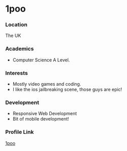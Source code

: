 # 1poo

### Location
The UK

### Academics
- Computer Science A Level.

### Interests
- Mostly video games and coding.
- I like the ios jailbreaking scene, those guys are epic!

### Development
- Responsive Web Development
- Bit of mobile development!

### Profile Link
[1poo](https://github.com/1poo/)
